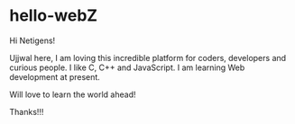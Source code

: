 # hello-webZ

Hi Netigens!

Ujjwal here, I am loving this incredible platform for coders, developers and curious people.
I like C, C++ and JavaScript. I am learning Web development at present.

Will love to learn the world ahead!

Thanks!!!
